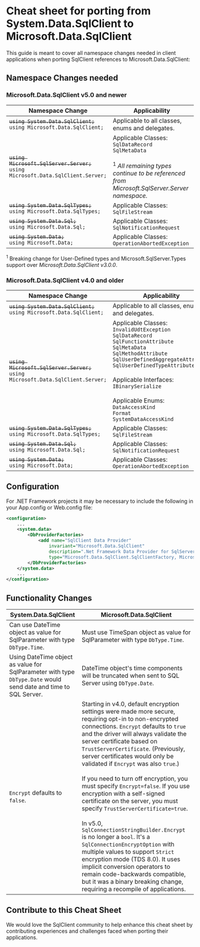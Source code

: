 # Cheat sheet for porting from System.Data.SqlClient to Microsoft.Data.SqlClient

This guide is meant to cover all namespace changes needed in client applications when porting SqlClient references to Microsoft.Data.SqlClient:

## Namespace Changes needed

### Microsoft.Data.SqlClient v5.0 and newer

| Namespace Change | Applicability |
|--|--|
| <s>`using System.Data.SqlClient;`</s><br>`using Microsoft.Data.SqlClient;` | Applicable to all classes, enums and delegates. |
| <s>`using Microsoft.SqlServer.Server;`</s><br>`using Microsoft.Data.SqlClient.Server;` | Applicable Classes: <br>`SqlDataRecord`<br>`SqlMetaData` <br/><br/> <sup>1</sup> _All remaining types continue to be referenced from Microsoft.SqlServer.Server namespace._|
| <s>`using System.Data.SqlTypes;`</s> <br>`using Microsoft.Data.SqlTypes;` | Applicable Classes:<br>`SqlFileStream`|
| <s>`using System.Data.Sql;`</s> <br>`using Microsoft.Data.Sql;`</s> | Applicable Classes:<br>`SqlNotificationRequest`<br> |
| <s>`using System.Data;`</s> <br>`using Microsoft.Data;`</s> | Applicable Classes:<br>`OperationAbortedException`|

<sup>1</sup> Breaking change for User-Defined types and Microsoft.SqlServer.Types support over _Microsoft.Data.SqlClient v3.0.0_.

### Microsoft.Data.SqlClient v4.0 and older

| Namespace Change | Applicability |
|--|--|
| <s>`using System.Data.SqlClient;`</s><br>`using Microsoft.Data.SqlClient;` | Applicable to all classes, enums and delegates. |
| <s>`using Microsoft.SqlServer.Server;`</s><br>`using Microsoft.Data.SqlClient.Server;` | Applicable Classes: <br>`InvalidUdtException`<br>`SqlDataRecord`<br>`SqlFunctionAttribute`<br>`SqlMetaData`<br>`SqlMethodAttribute`<br>`SqlUserDefinedAggregateAttribute`<br>`SqlUserDefinedTypeAttribute`<br><br>Applicable Interfaces: <br>`IBinarySerialize`<br><br>Applicable Enums: <br>`DataAccessKind`<br>`Format`<br>`SystemDataAccessKind`|
| <s>`using System.Data.SqlTypes;`</s> <br>`using Microsoft.Data.SqlTypes;` | Applicable Classes:<br>`SqlFileStream`|
| <s>`using System.Data.Sql;`</s> <br>`using Microsoft.Data.Sql;`</s> | Applicable Classes:<br>`SqlNotificationRequest`<br> |
| <s>`using System.Data;`</s> <br>`using Microsoft.Data;`</s> | Applicable Classes:<br>`OperationAbortedException`|

## Configuration

For .NET Framework projects it may be necessary to include the following in your App.config or Web.config file:

``` xml
<configuration>
    ...
    <system.data>
        <DbProviderFactories>
            <add name="SqlClient Data Provider"
                invariant="Microsoft.Data.SqlClient"
                description=".Net Framework Data Provider for SqlServer" 
                type="Microsoft.Data.SqlClient.SqlClientFactory, Microsoft.Data.SqlClient" />
        </DbProviderFactories>
    </system.data>
    ...
</configuration>
```

## Functionality Changes

| System.Data.SqlClient | Microsoft.Data.SqlClient |
|--|--|
| Can use DateTime object as value for SqlParameter with type `DbType.Time`. | Must use TimeSpan object as value for SqlParameter with type `DbType.Time`. |
| Using DateTime object as value for SqlParameter with type `DbType.Date` would send date and time to SQL Server. | DateTime object's time components will be truncated when sent to SQL Server using `DbType.Date`. |
| `Encrypt` defaults to `false`. | Starting in v4.0, default encryption settings were made more secure, requiring opt-in to non-encrypted connections. `Encrypt` defaults to `true` and the driver will always validate the server certificate based on `TrustServerCertificate`. (Previously, server certificates would only be validated if `Encrypt` was also `true`.)<br/><br/>If you need to turn off encryption, you must specify `Encrypt=false`. If you use encryption with a self-signed certificate on the server, you must specify `TrustServerCertificate=true`.<br/><br/>In v5.0, `SqlConnectionStringBuilder.Encrypt` is no longer a `bool`. It's a `SqlConnectionEncryptOption` with multiple values to support `Strict` encryption mode (TDS 8.0). It uses implicit conversion operators to remain code-backwards compatible, but it was a binary breaking change, requiring a recompile of applications. |

## Contribute to this Cheat Sheet

We would love the SqlClient community to help enhance this cheat sheet by contributing experiences and challenges faced when porting their applications.
